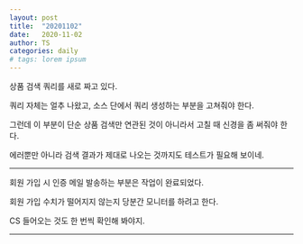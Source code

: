 ```yaml
---
layout: post
title:  "20201102"
date:   2020-11-02
author: TS
categories: daily
# tags: lorem ipsum
---
```


상품 검색 쿼리를 새로 짜고 있다.

쿼리 자체는 얼추 나왔고, 소스 단에서 쿼리 생성하는 부분을 고쳐줘야 한다.

그런데 이 부분이 단순 상품 검색만 연관된 것이 아니라서 고칠 때 신경을 좀 써줘야 한다.

에러뿐만 아니라 검색 결과가 제대로 나오는 것까지도 테스트가 필요해 보이네.

---

회원 가입 시 인증 메일 발송하는 부분은 작업이 완료되었다.

회원 가입 수치가 떨어지지 않는지 당분간 모니터를 하려고 한다.

CS 들어오는 것도 한 번씩 확인해 봐야지.

---
